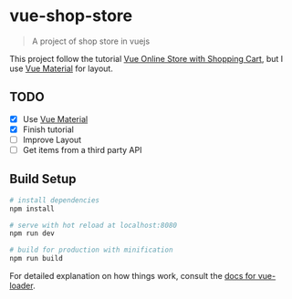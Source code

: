 # vue-shop-store

> A project of shop store in vuejs

This project follow the tutorial [Vue Online Store with Shopping Cart], but I use [Vue Material] for layout.

## TODO

- [x] Use [Vue Material]
- [x] Finish tutorial
- [ ] Improve Layout
- [ ] Get items from a third party API

## Build Setup

``` bash
# install dependencies
npm install

# serve with hot reload at localhost:8080
npm run dev

# build for production with minification
npm run build
```

For detailed explanation on how things work, consult the [docs for vue-loader](http://vuejs.github.io/vue-loader).

[Vue Online Store with Shopping Cart]:<https://travishorn.com/vue-online-store-with-shopping-cart-c072433f8d9e>
[Vue Material]:<https://vuematerial.io>

